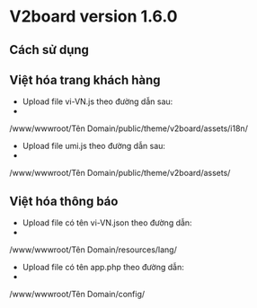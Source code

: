 # V2board version 1.6.0
Cách sử dụng
---------------------------------------------------------------------------------  
  Việt hóa trang khách hàng
---------------------------------------------------------------------------------   
- Upload file vi-VN.js theo đường dẫn sau:
- 
/www/wwwroot/Tên Domain/public/theme/v2board/assets/i18n/

- Upload file umi.js theo đường dẫn sau:
- 
/www/wwwroot/Tên Domain/public/theme/v2board/assets/

  Việt hóa thông báo
--------------------------------------------------------------------------------- 
- Upload file có tên vi-VN.json theo đường dẫn:
- 
/www/wwwroot/Tên Domain/resources/lang/

- Upload file có tên app.php theo đường dẫn:
- 
/www/wwwroot/Tên Domain/config/

